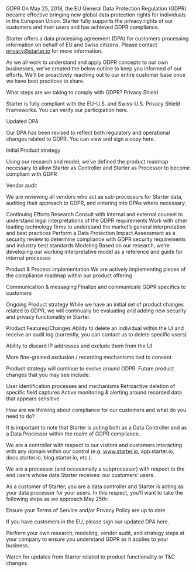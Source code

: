 GDPR
On May 25, 2018, the EU General Data Protection Regulation (GDPR) became effective bringing new global data protection rights for individuals in the European Union. Starter fully supports the privacy rights of our customers and their users and has achieved GDPR compliance.

Starter offers a data processing agreement (DPA) for customers processing information on behalf of EU and Swiss citizens. Please contact privacy@starter.io for more information.

As we all work to understand and apply GDPR concepts to our own businesses, we’ve created the below outline to keep you informed of our efforts. We’ll be proactively reaching out to our entire customer base once we have best practices to share.

What steps are we taking to comply with GDPR?
Privacy Shield

Starter is fully compliant with the EU-U.S. and Swiss-U.S. Privacy Shield Frameworks. You can verify our participation here.

Updated DPA

Our DPA has been revised to reflect both regulatory and operational changes related to GDPR. You can view and sign a copy here.

Initial Product strategy

Using our research and model, we’ve defined the product roadmap necessary to allow Starter as Controller and Starter as Processor to become compliant with GDPR

Vendor audit

We are reviewing all vendors who act as sub-processors for Starter data, auditing their approach to GDPR, and entering into DPAs where necessary.

Continuing Efforts
Research
Consult with internal and external counsel to understand legal interpretations of the GDPR requirements
Work with other leading technology firms to understand the market’s general interpretation and best practices
Perform a Data Protection Impact Assessment as a security review to determine compliance with GDPR security requirements and industry best standards
Modeling
Based on our research, we’re developing our working interpretative model as a reference and guide for internal processes

Product & Process implementation
We are actively implementing pieces of the compliance roadmap within our product offering

Communication & messaging
Finalize and communicate GDPR specifics to customers

Ongoing Product strategy
While we have an initial set of product changes related to GDPR, we will continually be evaluating and adding new security and privacy functionality in Starter.

Product Features/Changes
Ability to delete an individual within the UI and receive an audit log (currently, you can contact us to delete specific users)

Ability to discard IP addresses and exclude them from the UI

More fine-grained exclusion / recording mechanisms tied to consent

Product strategy will continue to evolve around GDPR. Future product changes that you may see include:

User identification processes and mechanisms
Retroactive deletion of specific field captures
Active monitoring & alerting around recorded data that appears sensitive

How are we thinking about compliance for our customers and what do you need to do?

It is important to note that Starter is acting both as a Data Controller and as a Data Processor within the realm of GDPR compliance.

We are a controller with respect to our visitors and customers interacting with any domain within our control (e.g. www.starter.io, app.starter.io, docs.starter.io, blog.starter.io, etc.).

We are a processor (and occasionally a subprocessor) with respect to the end users whose data Starter receives: our customers’ users.

As a customer of Starter, you are a data controller and Starter is acting as your data processor for your users. In this respect, you’ll want to take the following steps as we approach May 25th:

Ensure your Terms of Service and/or Privacy Policy are up to date

If you have customers in the EU, please sign our updated DPA here.

Perform your own research, modeling, vendor audit, and strategy steps at your company to ensure you understand GDPR as it applies to your business.

Watch for updates from Starter related to product functionality or T&C changes.